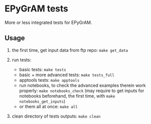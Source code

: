 EPyGrAM tests
=============

More or less integrated tests for EPyGrAM.

Usage
-----

1. the first time, get input data from ftp repo: `make get_data`

2. run tests:
   * basic tests: `make tests`
   * basic + more advanced tests: `make tests_full`
   * apptools tests: `make apptools`
   * run notebooks, to check the advanced examples therein work properly: `make notebooks_check`
     (may require to get inputs for notebooks beforehand, the first time, with `make notebooks_get_inputs`)
   * or them all at once: `make all`

3. clean directory of tests outputs: `make clean`

